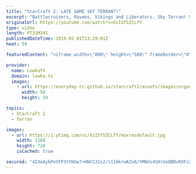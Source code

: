 ```yaml
---
title: "StarCraft 2: LATE GAME SKY TERRAN?!"
excerpt: "Battlecruisers, Ravens, Vikings and Liberators. Sky Terran! Subscribe for more videos: http://lowko.tv/youtube Gumiho vs Solar: https://www.youtube.com/watch?v=3Xs5rH-meHo  This game between TY and Dark starts out very explosively. Both players try to outsmart each other and after early game cheese we"
originalUrl: https://youtube.com/watch?v=XzISfSZCLfY
type: video
length: PT31M34S
publishedDateTime: 2019-02-01T13:29:01Z
heat: 50

featuredContent: "<iframe width=\"800\" height=\"500\" frameborder=\"0\" src=\"https://www.youtube.com/embed/XzISfSZCLfY\" allow=\"accelerometer; autoplay; encrypted-media; gyroscope; picture-in-picture\" allowfullscreen></iframe>"

provider:
  name: LowkoTV
  domain: lowko.tv
  images:
    - url: https://everyday-cc.github.io/starcraft2/assets/images/organizations/lowko.tv-50x50.jpg
      width: 50
      height: 50

topics:
  - StarCraft 2
  - Terran

images:
  - url: https://i.ytimg.com/vi/XzISfSZCLfY/maxresdefault.jpg
    width: 1280
    height: 720
    isCached: true

secured: "4IXa4ykPnYFP3tYHUw7+HNCCJ2s2/s116krwAZo8/YMBds4SHrUoQBBvRXFzZecOADFAZbvjVNo4cwQxQvsQOoxFKF4CnUA6rvS7ZX7rcZATOKnxeKy+/4l6Y9vYVQ31Y3KnZ1gPcUjndROcItaC4E2XabysZQeITIeybzLhK3fbl75jMhOH5yEu8SIr+5mW8Tb7gUJl9bvELIo6hhH7K7ZNRSIxHcdZPQTarm8qP9owL+mX0jNf+2rfksz/gGbVvn0WXpmaT78F1zkh3I8rWbbvHMScSE6Hej2R6tGJP5petWtpaGeUJ8IcTxq/tSSoui8T3pqXLxKvAUJv1XxHPrF5cpqpBtH/hBDn1d+ZDcIrOKEzzRHSAW4O682CLQLJq0ZEpVh0X14Po+QyU0q61FyhbMmT4DHT9cSZcElkgYFkXCRTJ0+fM3Jm9UpTSB+N;9YiYecaJl9Q8gVUE+GivZg=="
---
```


